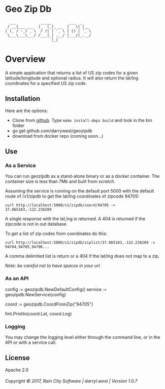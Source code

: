 # Geo Zip Db

```
  ___           _____        ___  _    
 / __|___ ___  |_  (_)_ __  |   \| |__ 
| (_ / -_) _ \  / /| | '_ \ | |) | '_ \
 \___\___\___/ /___|_| .__/ |___/|_.__/
                     |_|               
```

# Overview

A simple application that returns a list of US zip codes for a given latitude/longitude and optional radius.  It will also return the lat/lng coordinates for a specified US zip code.

## Installation

Here are the options:

* Clone from [github](https://github.com/darrylwest/geozipdb).  Type `make install-deps build` and look in the bin folder
* go get github.com/darrywest/geozipdb 
* download from docker repo (coming soon...)

## Use

### As a Service

You can run geozipdb as a stand-alone binary or as a docker container.  The container size is less than 7Mb and built from _scratch_.

Assuming the service is running on the default port 5000 with the default route of /v1/zipdb to get the lat/lng coordinates of zipcode 94705:

`curl http://localhost:5000/v1/zipdb/coord/94705 -> 37.865183,-122.238209`

A single response with the lat,lng is returned.  A 404 is returned if the zipcode is not in out database.

To get a list of zip codes from coordinates do this:

`curl http://localhost:5000/v1/zipdb/ziplist/37.865183,-122.238209 -> 94704,94705,94706...`

A comma delimited list is return or a 404 if the lat/lng does not map to a zip.

_Note: be careful not to have spaces in your url._

### As an API

config := geozipdb.NewDefaultConfig()
service := geozipdb.NewService(config)

coord := geozipdb.CoordFromZip("94705")

fmt.Println(coord.Lat, coord.Lng)

### Logging

You may change the logging level either through the command line, or in the API or with a service call.

## License

Apache 2.0

###### Copyright © 2017, Rain City Software | darryl.west | Version 1.0.7

